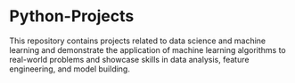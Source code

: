 # Python-Projects
This repository contains projects related to data science and machine learning and demonstrate the application of machine learning algorithms to real-world problems and showcase skills in data analysis, feature engineering, and model building.
